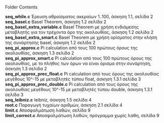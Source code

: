 Folder Contents

<b>seq_while.c</b> Έρευση αθροίσματος ακεραίων 1..100, άσκηση 1.1, σελίδα 2<br>
<b>seq_basel.c</b> Basel Theorem, άσκηση 1.2 σελίδα 2<br>
<b>seq_basel_extra_variable.c</b> Basel Theorem με χρήση ενδιάμεσης μεταβλητής για τον τρέχοντα όρο της ακολουθίας, άσκηση 1.2 σελίδα 2<br>
<b>seq_basel_extra_smart.c</b> Basel Theorem με χρήση ορίσματος στην κλήση της συνάρτησης basel, άσκηση 1.2 σελίδα 2<br>
<b>seq_pi_approx.c</b> Pi calculation από τους 100 πρώτους όρους της ακολουθίας,  άσκηση 1.3 σελίδα 2<br>
<b>seq_pi_approx_smart.c</b> Pi calculation από τους 100 πρώτους όρους της ακολουθίας, με το πλήθος των όρων να είναι όρισμα στην συνάρτηση,  άσκηση 1.3 σελίδα 2<br>
<b>seq_pi_approx_prec_float.c</b> Pi calculation από τους όρους της ακολουθίας μεγέθους 10^-15 με μεταβλητές τύπου float,  άσκηση 1.3.1 σελίδα 3<br>
<b>seq_pi_approx_prec_double.c</b> Pi calculation από τους όρους της ακολουθίας μεγέθους 10^-15 με μεταβλητές τύπου double,  άσκηση 1.3.1 σελίδα 3<br>
<b>seq_leibniz.c</b> leibniz,  άσκηση 1.5 σελίδα 4<br>
<b>root.c</b> Παραγωγή τυχαίων αριθμών,  άσκηση 2.1 σελίδα 4<br>
<b>limit.c</b> Αποσφαλμάτωση λαθών,  σελίδα 9<br>
<b>limit_correct.c</b> Αποσφαλμάτωση λαθών, πρόγραμμα χωρίς λάθη,  σελίδα 9<br>

